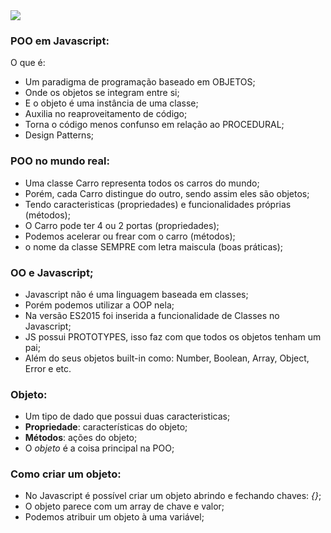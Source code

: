 <div>

<img src="https://www.freecodecamp.org/portuguese/news/content/images/2022/04/OOP-IN-JS-1.png">

</div>

### POO em Javascript: 
O que é: <br>

- Um paradigma de programação baseado em OBJETOS;
- Onde os objetos se integram entre si;
- E o objeto é uma instância de uma classe; 
- Auxilia no reaproveitamento de código;
- Torna o código menos confunso em relação ao PROCEDURAL; 
- Design Patterns; 

### POO no mundo real: <br>
- Uma classe Carro representa todos os carros do mundo; 
- Porém, cada Carro distingue do outro, sendo assim eles são objetos; 
- Tendo caracteristicas (propriedades) e funcionalidades próprias (métodos); 
- O Carro pode ter 4 ou 2 portas (propriedades);
- Podemos acelerar ou frear com o carro (métodos); 
- o nome da classe SEMPRE com letra maiscula (boas práticas); 

### OO e Javascript; 
- Javascript não é uma linguagem baseada em classes;
- Porém podemos utilizar a OOP nela; 
- Na versão ES2015 foi inserida a funcionalidade de Classes no Javascript; 
- JS possui PROTOTYPES, isso faz com que todos os objetos tenham um pai; 
- Além do seus objetos built-in como: Number, Boolean, Array, Object, Error e etc. 

### Objeto: 
- Um tipo de dado que possui duas caracteristicas; 
- **Propriedade**: características do objeto; 
- **Métodos**: ações do objeto; 
- O *objeto* é a coisa principal na POO;

### Como criar um objeto: 
- No Javascript é possível criar um objeto abrindo e fechando chaves: *{}*;
- O objeto parece com um array de chave e valor; 
- Podemos atribuir um objeto à uma variável; 

